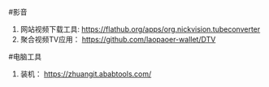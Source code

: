 #影音

1. 网站视频下载工具: https://flathub.org/apps/org.nickvision.tubeconverter
2. 聚合视频TV应用： https://github.com/laopaoer-wallet/DTV


#电脑工具
1. 装机： https://zhuangit.ababtools.com/
